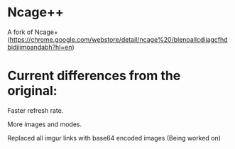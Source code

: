 # Ncage++
A fork of Ncage+ (https://chrome.google.com/webstore/detail/ncage%20/blenoallcdijagcfhdbidjiimoandabh?hl=en)

# Current differences from the original:
Faster refresh rate.

More images and modes.

Replaced all imgur links with base64 encoded images (Being worked on)
